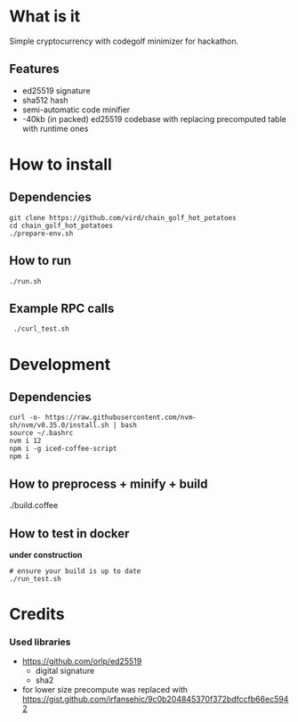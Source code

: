 # What is it

Simple cryptocurrency with codegolf minimizer for hackathon.

## Features

  * ed25519 signature
  * sha512 hash
  * semi-automatic code minifier
  * -40kb (in packed) ed25519 codebase with replacing precomputed table with runtime ones

# How to install
## Dependencies

    git clone https://github.com/vird/chain_golf_hot_potatoes
    cd chain_golf_hot_potatoes
    ./prepare-env.sh

## How to run

    ./run.sh

## Example RPC calls

     ./curl_test.sh

# Development
## Dependencies

    curl -o- https://raw.githubusercontent.com/nvm-sh/nvm/v0.35.0/install.sh | bash
    source ~/.bashrc
    nvm i 12
    npm i -g iced-coffee-script
    npm i

## How to preprocess + minify + build

   ./build.coffee

## How to test in docker
**under construction**

    # ensure your build is up to date
    ./run_test.sh

# Credits
### Used libraries

  * https://github.com/orlp/ed25519
    * digital signature
    * sha2
  * for lower size precompute was replaced with https://gist.github.com/irfansehic/9c0b204845370f372bdfccfb66ec5942
